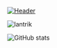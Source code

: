 [![Header]()]()
<p align=left> <img src=https://komarev.com/ghpvc/?username=lantrik alt=lantrik /> </p>

![GitHub stats](https://github-readme-stats.vercel.app/api?username=lantrik&bg_color=30,e96443,904e95&title_color=fff&text_color=fff)
